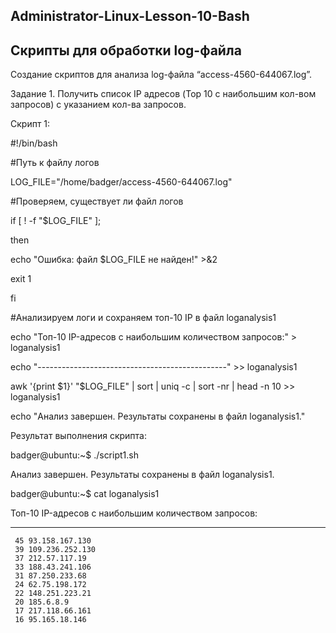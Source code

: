 ## Administrator-Linux-Lesson-10-Bash
## Скрипты для обработки log-файла

Создание скриптов для анализа log-файла “access-4560-644067.log”.

Задание 1. Получить список IP адресов (Top 10 с наибольшим кол-вом запросов) с указанием кол-ва запросов.

Скрипт 1:

#!/bin/bash

#Путь к файлу логов

LOG_FILE="/home/badger/access-4560-644067.log"

#Проверяем, существует ли файл логов

if [ ! -f "$LOG_FILE" ]; 

then

echo "Ошибка: файл $LOG_FILE не найден!" >&2
    
exit 1
    
fi

#Анализируем логи и сохраняем топ-10 IP в файл loganalysis1

echo "Топ-10 IP-адресов с наибольшим количеством запросов:" > loganalysis1

echo "-----------------------------------------------" >> loganalysis1

awk '{print $1}' "$LOG_FILE" | sort | uniq -c | sort -nr | head -n 10 >> loganalysis1

echo "Анализ завершен. Результаты сохранены в файл loganalysis1."

Результат выполнения скрипта:

badger@ubuntu:~$ ./script1.sh

Анализ завершен. Результаты сохранены в файл loganalysis1.

badger@ubuntu:~$ cat loganalysis1

Топ-10 IP-адресов с наибольшим количеством запросов:

-----------------------------------------------
     45 93.158.167.130
     39 109.236.252.130
     37 212.57.117.19
     33 188.43.241.106
     31 87.250.233.68
     24 62.75.198.172
     22 148.251.223.21
     20 185.6.8.9
     17 217.118.66.161
     16 95.165.18.146

